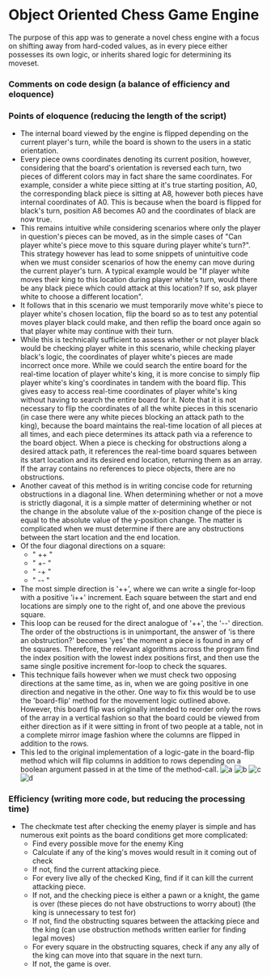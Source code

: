 # Object Oriented Chess Game Engine

The purpose of this app was to generate a novel chess engine with a focus on shifting away from hard-coded values, as in every piece either possesses its own logic, or inherits shared logic for determining its moveset.

### Comments on code design (a balance of efficiency and eloquence)
### Points of eloquence (reducing the length of the script)
- The internal board viewed by the engine is flipped depending on the current player's turn, while the board is shown to the    users in a static orientation.
- Every piece owns coordinates denoting its current position, however, considering that the board's orientation is reversed each turn, two pieces of different colors may in fact share the same coordinates. 
For example, consider a white piece sitting at it's true starting position, A0, the corresponding black piece is sitting at A8, however both pieces have internal coordinates of A0. This is because when the board is flipped for black's turn, position A8 becomes A0 and the coordinates of black are now true.
- This remains intuitive while considering scenarios where only the player in question's pieces can be moved, as in the simple cases of "Can player white's piece move to this square during player white's turn?".
This strategy however has lead to some snippets of unintuitive code when we must consider scenarios of how the enemy can move during the current player's turn. A typical example would be "If player white moves their king to this location during player white's turn, would there be any black piece which could attack at this location? If so, ask player white to choose a different location".
- It follows that in this scenario we must temporarily move white's piece to player white's chosen location, flip the board so as to test any potential moves player black could make, and then reflip the board once again so that player white may continue with their turn.
- While this is technically sufficient to assess whether or not player black would be checking player white in this scenario, while checking player black's logic, the coordinates of player white's pieces are made incorrect once more. While we could search the entire board for the real-time location of player white's king, it is more concise to simply flip player white's king's coordinates in tandem with the board flip. This gives easy to access real-time coordinates of player white's king without having to search the entire board for it.
Note that it is not necessary to flip the coordinates of all the white pieces in this scenario (in case there were any white pieces blocking an attack path to the king), because the board maintains the real-time location of all pieces at all times, and each piece determines its attack path via a reference to the board object. When a piece is checking for obstructions along a desired attack path, it references the real-time board squares between its start location and its desired end location, returning them as an array. If the array contains no references to piece objects, there are no obstructions.
- Another caveat of this method is in writing concise code for returning obstructions in a diagonal line. When determining whether or not a move is strictly diagonal, it is a simple matter of determining whether or not the change in the absolute value of the x-position change of the piece is equal to the absolute value of the y-position change. The matter is complicated when we must determine if there are any obstructions between the start location and the end location.
- Of the four diagonal directions on a square:
  - " ++ "
  - " +- "
  - " -+ "
  - " -- "
- The most simple direction is '++', where we can write a single for-loop with a positive 'i++' increment. Each square between the start and end locations are simply one to the right of, and one above the previous square.
- This loop can be reused for the direct analogue of '++', the '--' direction. The order of the obstructions is in unimportant, the answer of 'is there an obstruction?' becomes 'yes' the moment a piece is found in any of the squares. Therefore, the relevant algorithms across the program find the index position with the lowest index positions first, and then use the same single positive increment for-loop to check the squares.
- This technique fails however when we must check two opposing directions at the same time, as in, when we are going positive in one direction and negative in the other. One way to fix this would be to use the 'board-flip' method for the movement logic outlined above. However, this board flip was originally intended to reorder only the rows of the array in a vertical fashion so that the board could be viewed from either direction as if it were sitting in front of two people at a table, not in a complete mirror image fashion where the columns are flipped in addition to the rows.
- This led to the original implementation of a logic-gate in the board-flip method which will flip columns in addition to rows depending on a boolean argument passed in at the time of the method-call.
![a](https://ibb.co/NCb6C6s)
![b](https://ibb.co/Mgf3ybf)
![c](https://ibb.co/jzfXYz5)
![d](https://ibb.co/7kD5gXV)


### Efficiency (writing more code, but reducing the processing time)
- The checkmate test after checking the enemy player is simple and has numerous exit points as the board conditions get more complicated:
  - Find every possible move for the enemy King
  - Calculate if any of the king's moves would result in it coming out of check
  - If not, find the current attacking piece.
  - For every live ally of the checked King, find if it can kill the current attacking piece.
  - If not, and the checking piece is either a pawn or a knight, the game is over (these pieces do not have obstructions to worry about) (the king is unnecessary to test for)
  - If not, find the obstructing squares between the attacking piece and the king (can use obstruction methods written earlier for finding legal moves)
  - For every square in the obstructing squares, check if any any ally of the king can move into that square in the next turn.
  - If not, the game is over.
